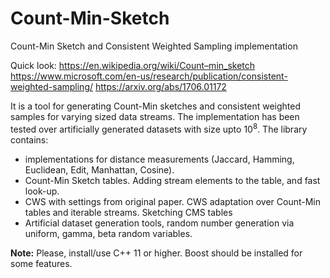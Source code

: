 # Count-Min-Sketch

Count-Min Sketch and Consistent Weighted Sampling implementation

Quick look:
    https://en.wikipedia.org/wiki/Count–min_sketch
    https://www.microsoft.com/en-us/research/publication/consistent-weighted-sampling/
    https://arxiv.org/abs/1706.01172


It is a tool for generating Count-Min sketches and consistent weighted samples for varying sized data streams. The implementation has been tested over artificially generated datasets with size upto $10^8$. The library contains:
- implementations for distance measurements (Jaccard, Hamming, Euclidean, Edit, Manhattan, Cosine). 
- Count-Min Sketch tables. Adding stream elements to the table, and fast look-up.
- CWS with settings from original paper. CWS adaptation over Count-Min tables and iterable streams. Sketching CMS tables
- Artificial dataset generation tools, random number generation via uniform, gamma, beta random variables.

__Note:__ Please, install/use C++ 11 or higher. Boost should be installed for some features.



